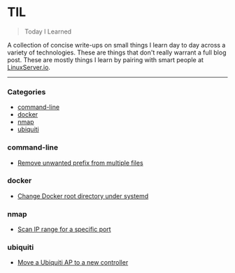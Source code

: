 # TIL

> Today I Learned

A collection of concise write-ups on small things I learn day to day across a variety of technologies. These are things that don't really warrant a full blog post. These are mostly things I learn by pairing with smart people at [LinuxServer.io](http://linuxserver.io/).

---

### Categories

* [command-line](#command-line)
* [docker](#docker)
* [nmap](#nmap)
* [ubiquiti](#ubiquiti)

### command-line

- [Remove unwanted prefix from multiple files](command-line/remove-unwanted-prefixes.md)

### docker

- [Change Docker root directory under systemd](docker/change-docker-root.md)

### nmap

- [Scan IP range for a specific port](nmap/scan-ip-range-for-port.md)

### ubiquiti

- [Move a Ubiquiti AP to a new controller](ubiquiti/move-ap-to-new-controller.md)
